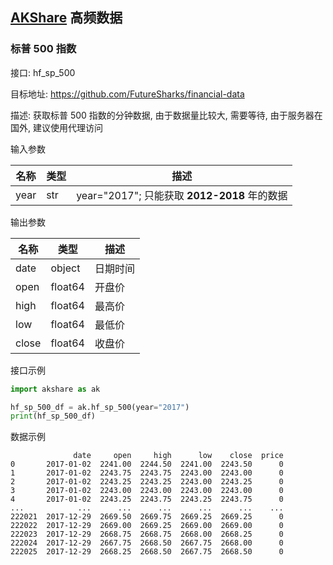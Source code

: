 ## [AKShare](https://github.com/akfamily/akshare) 高频数据

### 标普 500 指数

接口: hf_sp_500

目标地址: https://github.com/FutureSharks/financial-data

描述: 获取标普 500 指数的分钟数据, 由于数据量比较大, 需要等待, 由于服务器在国外, 建议使用代理访问

输入参数

| 名称   | 类型  | 描述                                   |
|------|-----|--------------------------------------|
| year | str | year="2017"; 只能获取 **2012-2018** 年的数据 |

输出参数

| 名称    | 类型      | 描述   |
|-------|---------|------|
| date  | object  | 日期时间 |
| open  | float64 | 开盘价  |
| high  | float64 | 最高价  |
| low   | float64 | 最低价  |
| close | float64 | 收盘价  |

接口示例

```python
import akshare as ak

hf_sp_500_df = ak.hf_sp_500(year="2017")
print(hf_sp_500_df)
```

数据示例

```
              date     open     high      low    close  price
0       2017-01-02  2241.00  2244.50  2241.00  2243.50      0
1       2017-01-02  2243.75  2243.75  2243.00  2243.00      0
2       2017-01-02  2243.25  2243.25  2243.00  2243.25      0
3       2017-01-02  2243.00  2243.00  2243.00  2243.00      0
4       2017-01-02  2243.25  2243.75  2243.25  2243.75      0
...            ...      ...      ...      ...      ...    ...
222021  2017-12-29  2669.50  2669.75  2669.25  2669.25      0
222022  2017-12-29  2669.00  2669.25  2669.00  2669.00      0
222023  2017-12-29  2668.75  2668.75  2668.00  2668.25      0
222024  2017-12-29  2667.75  2668.50  2667.75  2668.00      0
222025  2017-12-29  2668.25  2668.50  2667.75  2668.50      0
```
